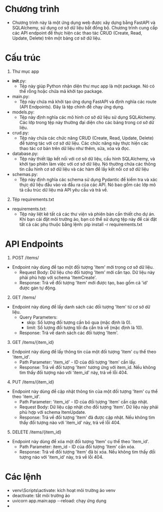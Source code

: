 # Chương trình
* Chương trình này là một ứng dụng web được xây dựng bằng FastAPI và SQLAlchemy, sử dụng cơ sở dữ liệu bất đồng bộ. Chương trình cung cấp các API endpoint để thực hiện các thao tác CRUD (Create, Read, Update, Delete) trên một bảng cơ sở dữ liệu.

# Cấu trúc
1. Thư mục app
  - __init__.py:
    + Tệp này giúp Python nhận diện thư mục app là một package. Nó có thể rỗng hoặc chứa mã khởi tạo package.
  - main.py:
    + Tệp này chứa mã khởi tạo ứng dụng FastAPI và định nghĩa các route (API Endpoints). Đây là tệp chính để chạy ứng dụng.
  - models.py:
    + Tệp này định nghĩa các mô hình cơ sở dữ liệu sử dụng SQLAlchemy. Các lớp trong tệp này thường đại diện cho các bảng trong cơ sở dữ liệu.
  - crud.py:
    + Tệp này chứa các chức năng CRUD (Create, Read, Update, Delete) để tương tác với cơ sở dữ liệu. Các chức năng này thực hiện các thao tác cơ bản trên dữ liệu như thêm, sửa, xóa và đọc.
  - database.py:
    + Tệp này thiết lập kết nối với cơ sở dữ liệu, cấu hình SQLAlchemy, và khởi tạo phiên làm việc với cơ sở dữ liệu. Nó thường chứa các thông tin cấu hình cơ sở dữ liệu và các hàm để lấy kết nối cơ sở dữ liệu
  - schemas.py:
    + Tệp này định nghĩa các schema sử dụng Pydantic để kiểm tra và xác thực dữ liệu đầu vào và đầu ra của các API. Nó bao gồm các lớp mô tả cấu trúc dữ liệu mà API yêu cầu và trả về.
2. Tệp requirements.txt
  - requirements.txt:
    + Tệp này liệt kê tất cả các thư viện và phiên bản cần thiết cho dự án. Khi bạn cài đặt môi trường ảo, bạn có thể sử dụng tệp này để cài đặt tất cả các phụ thuộc bằng lệnh: pip install -r requirements.txt

# API Endpoints
1. POST /items/
  * Endpoint này dùng để tạo một đối tượng 'Item' mới trong cơ sở dữ liệu.
    - Request Body: Dữ liệu cho đối tượng 'Item' mới cần tạo. Dữ liệu này phải phù hợp với schema 'ItemCreate'.
    - Response: Trả về đối tượng 'Item' mới được tạo, bao gồm cả 'id' được gán tự động.
2.  GET /items/
  * Endpoint này dùng để lấy danh sách các đối tượng 'Item' từ cơ sở dữ liệu.
    - Query Parameters:
      + skip: Số lượng đối tượng cần bỏ qua (mặc định là 0).
      + limit: Số lượng đối tượng tối đa cần trả về (mặc định là 10).
    - Response: Trả về danh sách các đối tượng 'Item'.
3. GET /items/{item_id}
  * Endpoint này dùng để lấy thông tin của một đối tượng 'Item' cụ thể theo 'item_id'.
    - Path Parameter: 'item_id' - ID của đối tượng 'Item' cần lấy.
    - Response: Trả về đối tượng 'Item' tương ứng với item_id. Nếu không tìm thấy đối tượng nào với 'item_id' này, trả về lỗi 404.
4. PUT /items/{item_id}
  * Endpoint này dùng để cập nhật thông tin của một đối tượng 'Item' cụ thể theo 'item_id'.
    - Path Parameter: 'item_id' - ID của đối tượng 'Item' cần cập nhật.
    - Request Body: Dữ liệu cập nhật cho đối tượng 'Item'. Dữ liệu này phải phù hợp với schema ItemUpdate.
    - Response: Trả về đối tượng 'Item' đã được cập nhật. Nếu không tìm thấy đối tượng nào với 'item_id' này, trả về lỗi 404.
5. DELETE /items/{item_id}
  * Endpoint này dùng để xóa một đối tượng 'Item' cụ thể theo 'item_id'.
    - Path Parameter: item_id - ID của đối tượng 'Item' cần xóa.
    - Response: Trả về đối tượng 'Item' đã bị xóa. Nếu không tìm thấy đối tượng nào với 'item_id' này, trả về lỗi 404.

# Các lệnh
- venv\Scripts\activate: kích hoạt môi trường ảo venv
- deactivate: tắt môi trường ảo
- uvicorn app.main:app --reload: chạy ứng dụng
- 